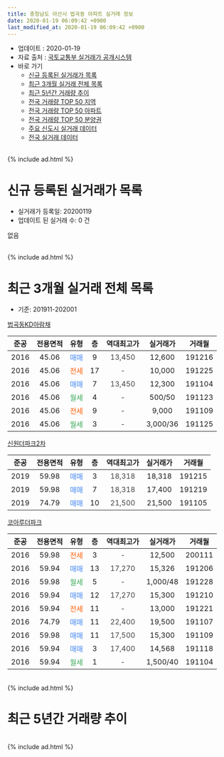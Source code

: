 ```yaml
---
title: 충청남도 아산시 법곡동 아파트 실거래 정보
date: 2020-01-19 06:09:42 +0900
last_modified_at: 2020-01-19 06:09:42 +0900
---
```


* 업데이트 : 2020-01-19
* 자료 출처 : [국토교통부 실거래가 공개시스템](http://rt.molit.go.kr)
* 바로 가기
    * [신규 등록된 실거래가 목록](#신규-등록된-실거래가-목록)
    * [최근 3개월 실거래 전체 목록](#최근-3개월-실거래-전체-목록)
    * [최근 5년간 거래량 추이](#최근-5년간-거래량-추이)
    * [전국 거래량 TOP 50 지역](https://apt-info.github.io/apt-trade-info/최근-3개월-전국에서-가장-거래가-많이-발생한-지역)
    * [전국 거래량 TOP 50 아파트](https://apt-info.github.io/apt-trade-info/최근-3개월-전국에서-가장-거래가-많이-발생한-아파트)
    * [전국 거래량 TOP 50 분양권](https://apt-info.github.io/apt-trade-info/최근-3개월-전국에서-가장-거래가-많이-발생한-분양권)
    * [주요 신도시 실거래 데이터](https://apt-info.github.io/apt-trade-info/주요-신도시)
    * [전국 실거래 데이터](https://apt-info.github.io/apt-trade-info/전국)
<br>
{% include ad.html %}
<br>

# 신규 등록된 실거래가 목록
* 실거래가 등록일: 20200119
* 업데이트 된 실거래 수: 0 건

없음

<br>
{% include ad.html %}
<br>

# 최근 3개월 실거래 전체 목록
* 기준: 201911-202001


[법곡동KD아람채](https://search.naver.com/search.naver?query=%EC%B6%A9%EC%B2%AD%EB%82%A8%EB%8F%84+%EC%95%84%EC%82%B0%EC%8B%9C+%EB%B2%95%EA%B3%A1%EB%8F%99+%EB%B2%95%EA%B3%A1%EB%8F%99KD%EC%95%84%EB%9E%8C%EC%B1%84)

|준공|전용면적|유형|층|역대최고가|실거래가|거래월|
|:---:|:---:|:---:|:---:|:---:|:---:|:---:|
|2016|45.06|<span style="color:#4285f3">매매</span>|9|<span style="color:#444444">13,450</span>|12,600|191216|
|2016|45.06|<span style="color:#ff5a00">전세</span>|17|<span style="color:#444444">-</span>|10,000|191225|
|2016|45.06|<span style="color:#4285f3">매매</span>|7|<span style="color:#444444">13,450</span>|12,300|191104|
|2016|45.06|<span style="color:#34a853">월세</span>|4|<span style="color:#444444">-</span>|500/50|191123|
|2016|45.06|<span style="color:#ff5a00">전세</span>|9|<span style="color:#444444">-</span>|9,000|191109|
|2016|45.06|<span style="color:#34a853">월세</span>|3|<span style="color:#444444">-</span>|3,000/36|191125|

[신원더파크2차](https://search.naver.com/search.naver?query=%EC%B6%A9%EC%B2%AD%EB%82%A8%EB%8F%84+%EC%95%84%EC%82%B0%EC%8B%9C+%EB%B2%95%EA%B3%A1%EB%8F%99+%EC%8B%A0%EC%9B%90%EB%8D%94%ED%8C%8C%ED%81%AC2%EC%B0%A8)

|준공|전용면적|유형|층|역대최고가|실거래가|거래월|
|:---:|:---:|:---:|:---:|:---:|:---:|:---:|
|2019|59.98|<span style="color:#4285f3">매매</span>|3|<span style="color:#444444">18,318</span>|18,318|191215|
|2019|59.98|<span style="color:#4285f3">매매</span>|7|<span style="color:#444444">18,318</span>|17,400|191219|
|2019|74.79|<span style="color:#4285f3">매매</span>|10|<span style="color:#444444">21,500</span>|21,500|191105|

[코아루더파크](https://search.naver.com/search.naver?query=%EC%B6%A9%EC%B2%AD%EB%82%A8%EB%8F%84+%EC%95%84%EC%82%B0%EC%8B%9C+%EB%B2%95%EA%B3%A1%EB%8F%99+%EC%BD%94%EC%95%84%EB%A3%A8%EB%8D%94%ED%8C%8C%ED%81%AC)

|준공|전용면적|유형|층|역대최고가|실거래가|거래월|
|:---:|:---:|:---:|:---:|:---:|:---:|:---:|
|2016|59.98|<span style="color:#ff5a00">전세</span>|3|<span style="color:#444444">-</span>|12,500|200111|
|2016|59.94|<span style="color:#4285f3">매매</span>|13|<span style="color:#444444">17,270</span>|15,326|191206|
|2016|59.98|<span style="color:#34a853">월세</span>|5|<span style="color:#444444">-</span>|1,000/48|191228|
|2016|59.94|<span style="color:#4285f3">매매</span>|12|<span style="color:#444444">17,270</span>|15,300|191210|
|2016|59.94|<span style="color:#ff5a00">전세</span>|11|<span style="color:#444444">-</span>|13,000|191221|
|2016|74.79|<span style="color:#4285f3">매매</span>|11|<span style="color:#444444">22,400</span>|19,500|191107|
|2016|59.98|<span style="color:#4285f3">매매</span>|11|<span style="color:#444444">17,500</span>|15,300|191109|
|2016|59.94|<span style="color:#4285f3">매매</span>|3|<span style="color:#444444">17,400</span>|14,568|191118|
|2016|59.94|<span style="color:#34a853">월세</span>|1|<span style="color:#444444">-</span>|1,500/40|191104|


<br>
{% include ad.html %}
<br>

# 최근 5년간 거래량 추이


<div style="width:100%;">
    <canvas id="deal_progress" height="200"></canvas>
</div>

<script>
new Chart(document.getElementById("deal_progress"), {
    type: 'line',
    data: {
        labels: ['201501','201502','201503','201504','201505','201506','201507','201508','201509','201510','201511','201512','201601','201602','201603','201604','201605','201606','201607','201608','201609','201610','201611','201612','201701','201702','201703','201704','201705','201706','201707','201708','201709','201710','201711','201712','201801','201802','201803','201804','201805','201806','201807','201808','201809','201810','201811','201812','201901','201902','201903','201904','201905','201906','201907','201908','201909','201910','201911','201912','202001'],
        datasets: [{
            label: '매매',
            pointRadius: 1,
            data: [0, 0, 0, 0, 0, 0, 0, 0, 0, 0, 0, 0, 0, 0, 0, 5, 0, 4, 1, 1, 0, 0, 0, 1, 0, 0, 0, 0, 0, 0, 4, 1, 4, 4, 3, 4, 5, 8, 4, 1, 1, 3, 1, 9, 6, 6, 1, 2, 2, 3, 3, 4, 10, 9, 14, 3, 4, 2, 5, 5, 0],
            borderColor: "rgba(255, 201, 14, 1)",
            backgroundColor: "rgba(255, 201, 14, 0.5)",
            fill: false,
            lineTension: 0
        },{
            label: '전월세',
            pointRadius: 1,
            data: [0, 0, 0, 0, 0, 0, 0, 0, 0, 0, 0, 0, 7, 18, 22, 9, 4, 1, 0, 0, 0, 0, 7, 0, 7, 11, 6, 4, 1, 6, 4, 1, 3, 1, 1, 4, 6, 5, 7, 7, 3, 5, 5, 3, 1, 1, 5, 8, 7, 5, 1, 5, 3, 7, 1, 5, 3, 4, 4, 3, 1],
            borderColor: "rgba(0, 141, 185, 1)",
            backgroundColor: "rgba(0, 141, 185, 0.5)",
            fill: false,
            lineTension: 0
        }
        ]
    },
    options: {
        responsive: true,
        title: {
            display: false
        },
        tooltips: {
            mode: 'index',
            intersect: false
        },
        hover: {
            mode: 'nearest',
            intersect: true
        },
        scales: {
            xAxes: [{
                display: true,
                scaleLabel: {
                    display: true,
                    labelString: '년/월'
                }
            }],
            yAxes: [{
                display: true,
                ticks: {
                    suggestedMin: 0,
                },
                scaleLabel: {
                    display: true,
                    labelString: '실거래 수'
                }
            }]
        }
    }
});

</script>


<br>
{% include ad.html %}
<br>

